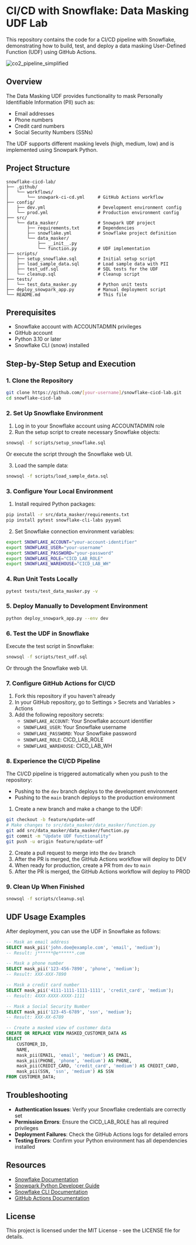 # CI/CD with Snowflake: Data Masking UDF Lab

This repository contains the code for a CI/CD pipeline with Snowflake, demonstrating how to build, test, and deploy a data masking User-Defined Function (UDF) using GitHub Actions.


![co2_pipeline_simplified](https://github.com/user-attachments/assets/04ffce11-96be-432d-aba4-d5bfe2f2266f)

## Overview

The Data Masking UDF provides functionality to mask Personally Identifiable Information (PII) such as:
- Email addresses
- Phone numbers
- Credit card numbers
- Social Security Numbers (SSNs)

The UDF supports different masking levels (high, medium, low) and is implemented using Snowpark Python.

## Project Structure

```
snowflake-cicd-lab/
├── .github/
│   └── workflows/
│       └── snowpark-ci-cd.yml     # GitHub Actions workflow
├── config/
│   ├── dev.yml                    # Development environment config
│   └── prod.yml                   # Production environment config
├── src/
│   └── data_masker/               # Snowpark UDF project
│       ├── requirements.txt       # Dependencies
│       ├── snowflake.yml          # Snowflake project definition
│       └── data_masker/
│           ├── __init__.py
│           └── function.py        # UDF implementation
├── scripts/
│   ├── setup_snowflake.sql        # Initial setup script
│   ├── load_sample_data.sql       # Load sample data with PII
│   ├── test_udf.sql               # SQL tests for the UDF
│   └── cleanup.sql                # Cleanup script
├── tests/
│   └── test_data_masker.py        # Python unit tests
├── deploy_snowpark_app.py         # Manual deployment script
└── README.md                      # This file
```

## Prerequisites

- Snowflake account with ACCOUNTADMIN privileges
- GitHub account
- Python 3.10 or later
- Snowflake CLI (snow) installed

## Step-by-Step Setup and Execution

### 1. Clone the Repository

```bash
git clone https://github.com/[your-username]/snowflake-cicd-lab.git
cd snowflake-cicd-lab
```

### 2. Set Up Snowflake Environment

1. Log in to your Snowflake account using ACCOUNTADMIN role
2. Run the setup script to create necessary Snowflake objects:

```bash
snowsql -f scripts/setup_snowflake.sql
```

Or execute the script through the Snowflake web UI.

3. Load the sample data:

```bash
snowsql -f scripts/load_sample_data.sql
```

### 3. Configure Your Local Environment

1. Install required Python packages:

```bash
pip install -r src/data_masker/requirements.txt
pip install pytest snowflake-cli-labs pyyaml
```

2. Set Snowflake connection environment variables:

```bash
export SNOWFLAKE_ACCOUNT="your-account-identifier"
export SNOWFLAKE_USER="your-username"
export SNOWFLAKE_PASSWORD="your-password"
export SNOWFLAKE_ROLE="CICD_LAB_ROLE"
export SNOWFLAKE_WAREHOUSE="CICD_LAB_WH"
```

### 4. Run Unit Tests Locally

```bash
pytest tests/test_data_masker.py -v
```

### 5. Deploy Manually to Development Environment

```bash
python deploy_snowpark_app.py --env dev
```

### 6. Test the UDF in Snowflake

Execute the test script in Snowflake:

```bash
snowsql -f scripts/test_udf.sql
```

Or through the Snowflake web UI.

### 7. Configure GitHub Actions for CI/CD

1. Fork this repository if you haven't already
2. In your GitHub repository, go to Settings > Secrets and Variables > Actions
3. Add the following repository secrets:
   - `SNOWFLAKE_ACCOUNT`: Your Snowflake account identifier
   - `SNOWFLAKE_USER`: Your Snowflake username
   - `SNOWFLAKE_PASSWORD`: Your Snowflake password
   - `SNOWFLAKE_ROLE`: CICD_LAB_ROLE
   - `SNOWFLAKE_WAREHOUSE`: CICD_LAB_WH

### 8. Experience the CI/CD Pipeline

The CI/CD pipeline is triggered automatically when you push to the repository:
- Pushing to the `dev` branch deploys to the development environment
- Pushing to the `main` branch deploys to the production environment

1. Create a new branch and make a change to the UDF:

```bash
git checkout -b feature/update-udf
# Make changes to src/data_masker/data_masker/function.py
git add src/data_masker/data_masker/function.py
git commit -m "Update UDF functionality"
git push -u origin feature/update-udf
```

2. Create a pull request to merge into the `dev` branch
3. After the PR is merged, the GitHub Actions workflow will deploy to DEV
4. When ready for production, create a PR from `dev` to `main`
5. After the PR is merged, the GitHub Actions workflow will deploy to PROD

### 9. Clean Up When Finished

```bash
snowsql -f scripts/cleanup.sql
```

## UDF Usage Examples

After deployment, you can use the UDF in Snowflake as follows:

```sql
-- Mask an email address
SELECT mask_pii('john.doe@example.com', 'email', 'medium');
-- Result: j******@e******.com

-- Mask a phone number
SELECT mask_pii('123-456-7890', 'phone', 'medium');
-- Result: XXX-XXX-7890

-- Mask a credit card number
SELECT mask_pii('4111-1111-1111-1111', 'credit_card', 'medium');
-- Result: 4XXX-XXXX-XXXX-1111

-- Mask a Social Security Number
SELECT mask_pii('123-45-6789', 'ssn', 'medium');
-- Result: XXX-XX-6789

-- Create a masked view of customer data
CREATE OR REPLACE VIEW MASKED_CUSTOMER_DATA AS
SELECT 
    CUSTOMER_ID,
    NAME,
    mask_pii(EMAIL, 'email', 'medium') AS EMAIL,
    mask_pii(PHONE, 'phone', 'medium') AS PHONE,
    mask_pii(CREDIT_CARD, 'credit_card', 'medium') AS CREDIT_CARD,
    mask_pii(SSN, 'ssn', 'medium') AS SSN
FROM CUSTOMER_DATA;
```

## Troubleshooting

- **Authentication Issues**: Verify your Snowflake credentials are correctly set
- **Permission Errors**: Ensure the CICD_LAB_ROLE has all required privileges
- **Deployment Failures**: Check the GitHub Actions logs for detailed errors
- **Testing Errors**: Confirm your Python environment has all dependencies installed

## Resources

- [Snowflake Documentation](https://docs.snowflake.com/)
- [Snowpark Python Developer Guide](https://docs.snowflake.com/en/developer-guide/snowpark/python/index.html)
- [Snowflake CLI Documentation](https://docs.snowflake.com/en/developer-guide/snowflake-cli/index.html)
- [GitHub Actions Documentation](https://docs.github.com/en/actions)

## License

This project is licensed under the MIT License - see the LICENSE file for details.
